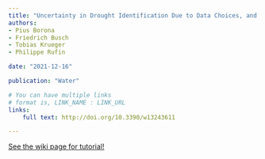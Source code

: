 ```yaml
---
title: "Uncertainty in Drought Identification Due to Data Choices, and The Value of Triangulation"
authors:
- Pius Borona
- Friedrich Busch
- Tobias Krueger
- Philippe Rufin

date: "2021-12-16"

publication: "Water"

# You can have multiple links
# format is, LINK_NAME : LINK_URL
links:
    full text: http://doi.org/10.3390/w13243611

---
```



[See the wiki page for tutorial!](https://github.com/hadisinaee/avicenna/wiki)